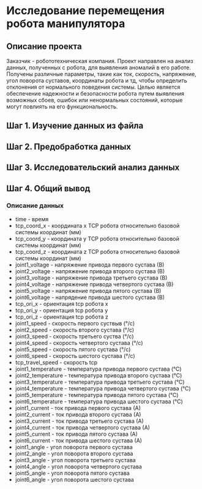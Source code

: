# Исследование перемещения робота манипулятора
## Описание проекта
Заказчик - робототехническая компания. Проект направлен на анализ данных, полученных с робота, для выявления аномалий в его работе. Получены различные параметры, такие как ток, скорость, напряжение, угол поворота суставов, координаты робота и тд, чтобы определить отклонения от нормального поведения системы. Целью является обеспечение надежности и безопасности робота путем выявления возможных сбоев, ошибок или ненормальных состояний, которые могут повлиять на его функциональность.
## Шаг 1. Изучение данных из файла
## Шаг 2. Предобработка данных
## Шаг 3. Исследовательский анализ данных
## Шаг 4. Общий вывод
### Описание данных 
 - time - время
 - tcp_coord_x - координата x TCP робота относительно базовой системы координат (мм)
 - tcp_coord_y - координата y TCP робота относительно базовой системы координат (мм)
 - tcp_coord_z - координата z TCP робота относительно базовой системы координат (мм)
 - joint1_voltage - напряжение привода первого сустава (В)
 - joint2_voltage - напряжение привода второго сустава (В)
 - joint3_voltage - напряжение привода третьего сустава (В)
 - joint4_voltage - напряжение привода четвертого сустава (В)
 - joint5_voltage - напряжение привода пятого сустава (В)
 - joint6_voltage - напрядение привода шестого сустава (В)
 - tcp_ori_x - ориентация tcp робота x
 - tcp_ori_y - ориентация tcp робота y
 - tcp_ori_z - ориентация tcp робота z
 - joint1_speed - скорость первого суствыв (°/с)
 - joint2_speed - скорость второго сустава (°/с)
 - joint3_speed - скорость третьего суства (°/с)
 - joint4_speed - скорость четвертого сустава (°/с)
 - joint5_speed - скорость пятого сустава (°/с)
 - joint6_speed - скорость шестого сустава (°/с)
 - tcp_travel_speed - скорость tcp
 - joint1_temperature - температура привода первого сустава (℃)
 - joint2_temperature - температура привода второго сустава (℃)
 - joint3_temperature - температура привода третьего сустава (℃)
 - joint4_temperature - температура привода четвертого сустава (℃)
 - joint5_temperature - температура привода пятого сустава (℃)
 - joint6_temperature - температура привода шестого сустава (℃)
 - joint1_current - ток привода первого сустава (А)
 - joint2_current - ток привода второго сустава (А)
 - joint3_current - ток привода третьего сустава (А)
 - joint4_current - ток привода четвертого сустава (А)
 - joint5_current - ток привода пятого сустава (А)
 - joint6_current - ток привода шестого сустава (А)
 - joint1_angle - угол поворота первого сустава
 - joint2_angle - угол поворота второго сустава
 - joint3_angle - угол поворота третьего сустава
 - joint4_angle - угол поворота четвертого сустава
 - joint5_angle - угол поворота пятого сустава
 - joint6_angle - угол поворота шестого сустава
